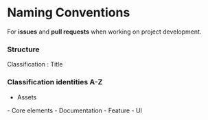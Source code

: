 # Naming Conventions

For **issues** and **pull requests** when working on project development.

### Structure

Classification : Title

<style>
.tooltip {
  position: relative;
  display: inline-block;
  cursor: pointer;
}

.tooltip .tooltip-text {
  visibility: hidden;
  width: 200px;
  background-color: lightblue;
  color: black;
  text-align: center;
  border-radius: 5px;
  padding: 5px;
  position: absolute;
  z-index: 1;
  bottom: 100%;
  left: 50%;
  transform: translateX(-50%);
  opacity: 0;
  transition: opacity 0.3s;
}

.tooltip:hover .tooltip-text {
  visibility: visible;
  opacity: 1;
}
</style>

### Classification identities A-Z

- <span class="tooltip">Assets
  <span class="tooltip-text">Assets are resources owned by a company or individual.</span>
</span>
- <span class="tooltip">Core elements
  <span class="tooltip-text">Core elements are the fundamental components of a system.</span>
</span>
- <span class="tooltip">Documentation
  <span class="tooltip-text">Documentation includes manuals, guides, and instructions.</span>
</span>
- <span class="tooltip">Feature
  <span class="tooltip-text">A feature is a distinct functionality of a product or service.</span>
</span>
- <span class="tooltip">UI
  <span class="tooltip-text">UI (User Interface) refers to the graphical layout of an application.</span>
</span>